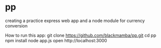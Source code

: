 pp
==

creating a practice express web app and a node module for currency conversion

How to run this app:
git clone https://github.com/blackmamba/pp.git
cd pp
npm install
node app.js
open http://localhost:3000
